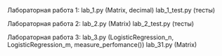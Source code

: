 Лабораторная работа 1:
  lab_1.py (Matrix, decimal)
  lab_1_test.py (тесты)

Лабораторная работа 2:
  lab_2.py (Matrix)
  lab_2_test.py (тесты)

Лабораторная работа 3:
  lab_3.py (LogisticRegression_n, LogisticRegression_m, measure_perfomance())
  lab_31.py (Matrix)
